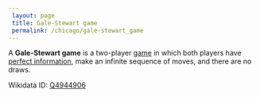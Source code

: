 ```yaml
---
 layout: page
 title: Gale-Stewart game
 permalink: /chicago/gale-stewart_game
---
```

A **Gale-Stewart game** is a two-player [game](https://mathgloss.github.io/MathGloss/chicago/game) in which both players have [perfect information](https://mathgloss.github.io/MathGloss/chicago/perfect_information), make an infinite sequence of moves, and there are no draws.

Wikidata ID: [Q4944906](https://www.wikidata.org/wiki/Q4944906)